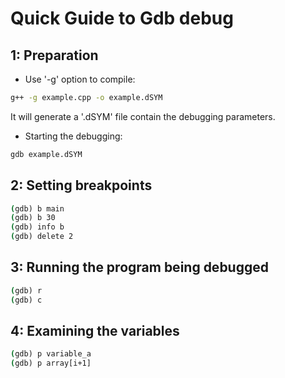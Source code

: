 # Quick Guide to Gdb debug 

## 1: Preparation 

- Use '-g' option to compile:

```cmd 
g++ -g example.cpp -o example.dSYM
```
It will generate a '.dSYM' file contain the debugging parameters.

- Starting the debugging:

```cmd 
gdb example.dSYM 
```

## 2: Setting breakpoints 

```cmd
(gdb) b main 
(gdb) b 30
(gdb) info b 
(gdb) delete 2
```
## 3: Running the program being debugged 

```cmd 
(gdb) r 
(gdb) c
```

## 4: Examining the variables 

```cmd
(gdb) p variable_a 
(gdb) p array[i+1]
```

